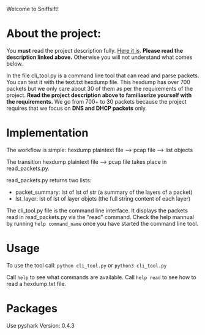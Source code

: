 Welcome to Sniffsift!

# About the project:

You **must** read the project description fully. [Here it is](https://docs.google.com/document/d/1M-ddBvBMP35zRBvscQOrg7LrPI9WOsx9ILS6wI63I4g/edit#heading=h.ercuy2bce6ve). **Please read the description linked above.** Otherwise you will not understand what comes below.

In the file cli_tool.py is a command line tool that can read and parse packets. You can test it with the text.txt hexdump file. This hexdump has over 700 packets but we only care about 30 of them as per the requirements of the project. **Read the project description above to familiasrize yourself with the requirements.** We go from 700+ to 30 packets because the project requires that we focus on **DNS and DHCP packets** only.

# Implementation

The workflow is simple:
hexdump plaintext file --> pcap file --> list objects

The transition hexdump plaintext file --> pcap file takes place in read_packets.py.

read_packets.py returns two lists:

- packet_summary: lst of lst of str (a summary of the layers of a packet)
- lst_layer: lst of lst of layer objets (the full string content of each layer)

The cli_tool.py file is the command line interface. It displays the packets read in read_packets.py via the "read" command. Check the help mannual by running `help command_name` once you have started the command line tool.

# Usage

To use the tool call:
`python cli_tool.py` or `python3 cli_tool.py`

Call `help` to see what commands are available.
Call `help read` to see how to read a hexdump.txt file.

# Packages

Use pyshark Version: 0.4.3
